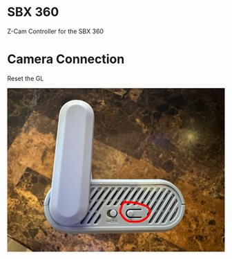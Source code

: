 # SBX 360

Z-Cam Controller for the SBX 360

# Camera Connection

Reset the GL

![Reset the GL](documentation/resetButton.jpg)
